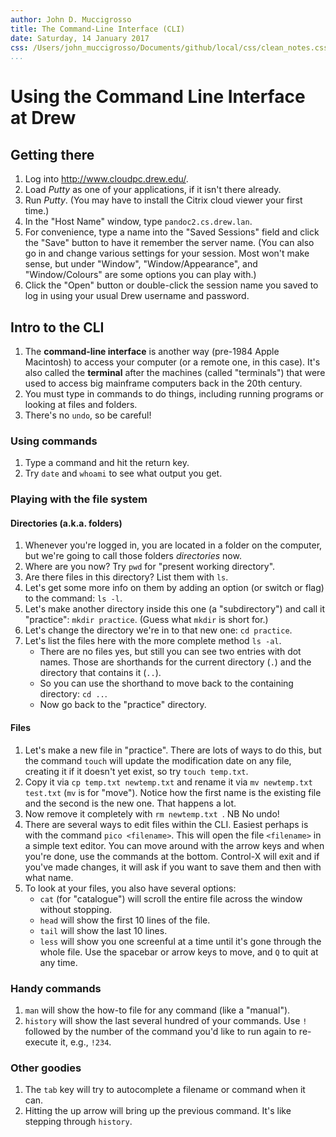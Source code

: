 ```yaml
---
author: John D. Muccigrosso
title: The Command-Line Interface (CLI)
date: Saturday, 14 January 2017
css: /Users/john_muccigrosso/Documents/github/local/css/clean_notes.css
...
```


# Using the Command Line Interface at Drew

## Getting there

1. Log into <http://www.cloudpc.drew.edu/>.
1. Load *Putty* as one of your applications, if it isn't there already.
1. Run *Putty*. (You may have to install the Citrix cloud viewer your first time.)
1. In the "Host Name" window, type `pandoc2.cs.drew.lan`.
1. For convenience, type a name into the "Saved Sessions" field and click the "Save" button to have it remember the server name. (You can also go in and change various settings for your session. Most won't make sense, but under "Window", "Window/Appearance", and "Window/Colours" are some options you can play with.)
1. Click the "Open" button or double-click the session name you saved to log in using your usual Drew username and password.

## Intro to the CLI

1. The **command-line interface** is another way (pre-1984 Apple Macintosh) to access your computer (or a remote one, in this case). It's also called the **terminal** after the machines (called "terminals") that were used to access big mainframe computers back in the 20th century.
1. You must type in commands to do things, including running programs or looking at files and folders.
1. There's no `undo`, so be careful!

### Using commands

1. Type a command and hit the return key.
1. Try `date` and `whoami` to see what output you get.

### Playing with the file system

#### Directories (a.k.a. folders)

1. Whenever you're logged in, you are located in a folder on the computer, but we're going to call those folders *directories* now.
1. Where are you now? Try `pwd` for "present working directory".
1. Are there files in this directory? List them with `ls`.
1. Let's get some more info on them by adding an option (or switch or flag) to the command: `ls -l`.
1. Let's make another directory inside this one (a "subdirectory") and call it "practice": `mkdir practice`. (Guess what `mkdir` is short for.)
1. Let's change the directory we're in to that new one: `cd practice`.
1. Let's list the files here with the more complete method `ls -al`.
	- There are no files yes, but still you can see two entries with dot names. Those are shorthands for the current directory (`.`) and the directory that contains it (`..`).
	- So you can use the shorthand to move back to the containing directory: `cd ..`.
	- Now go back to the "practice" directory.

#### Files

1. Let's make a new file in "practice". There are lots of ways to do this, but the command `touch` will update the modification date on any file, creating it if it doesn't yet exist, so try `touch temp.txt`.
1. Copy it via `cp temp.txt newtemp.txt` and rename it via `mv newtemp.txt test.txt` (`mv` is for "move"). Notice how the first name is the existing file and the second is the new one. That happens a lot.
1. Now remove it completely with `rm newtemp.txt `. NB No undo!
1. There are several ways to edit files within the CLI. Easiest perhaps is with the command `pico <filename>`. This will open the file `<filename>` in a simple text editor. You can move around with the arrow keys and when you're done, use the commands at the bottom. Control-X will exit and if you've made changes, it will ask if you want to save them and then with what name.
1. To look at your files, you also have several options:
	- `cat` (for "catalogue") will scroll the entire file across the window without stopping.
	- `head` will show the first 10 lines of the file.
	- `tail` will show the last 10 lines.
	- `less` will show you one screenful at a time until it's gone through the whole file. Use the spacebar or arrow keys to move, and `Q` to quit at any time.

### Handy commands

1. `man` <command> will show the how-to file for any command (like a "manual").
1. `history` will show the last several hundred of your commands. Use `!` followed by the number of the command you'd like to run again to re-execute it, e.g., `!234`.

### Other goodies

1. The `tab` key will try to autocomplete a filename or command when it can.
1. Hitting the up arrow will bring up the previous command. It's like stepping through `history`.
